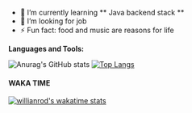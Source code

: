 - 🌱 I’m currently learning ** Java backend stack **
- 🤔 I’m looking for job
- ⚡ Fun fact: food and music are reasons for life

**Languages and Tools:**

![Anurag's GitHub stats](https://github-readme-stats.vercel.app/api?username=AlexBossov&show_icons=true&theme=tokyonight&hide=stars,issues,contribs) [![Top Langs](https://github-readme-stats.vercel.app/api/top-langs/?username=AlexBossov&layout=compact&theme=tokyonight)](https://github.com/anuraghazra/github-readme-stats) 

#### WAKA TIME

[![willianrod's wakatime stats](https://github-readme-stats.vercel.app/api/wakatime?username=AlexBossov&theme=tokyonight)](https://github.com/anuraghazra/github-readme-stats)

